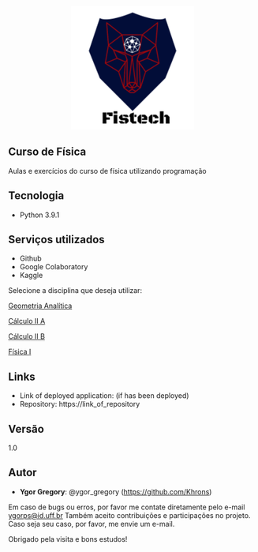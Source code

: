 <p align="center">
  <img width="250" height="250" src="https://github.com/Khrons/Curso-de-Fisica/blob/main/img/logo-fistech.png">
</p>

 
## Curso de Física
 
Aulas e exercícios do curso de física utilizando programação
 
## Tecnologia
 
* Python  3.9.1

## Serviços utilizados
 
* Github
* Google Colaboratory
* Kaggle
 

 
Selecione a disciplina que deseja utilizar:

[Geometria Analítica](https://github.com/Khrons/Curso-de-Fisica/tree/main/Geometria%20Analitica)

[Cálculo II A](https://github.com/Khrons/Curso-de-Fisica/tree/main/CalculoIIA)

[Cálculo II B](https://github.com/Khrons/Curso-de-Fisica/tree/main/CalculoIIB)

[Física I](https://github.com/Khrons/Curso-de-Fisica/tree/main/Fisica%20I)
 
 

 
## Links
 
  - Link of deployed application: (if has been deployed)
  - Repository: https://link_of_repository
  
  
 
## Versão
 
1.0
 
 
## Autor
 
* **Ygor Gregory**: @ygor_gregory (https://github.com/Khrons)


Em caso de bugs ou erros, por favor me contate diretamente pelo e-mail ygorps@id.uff.br
Também aceito contribuições e participações no projeto. Caso seja seu caso, por favor,
me envie um e-mail. 
 
 
Obrigado pela visita e bons estudos!
